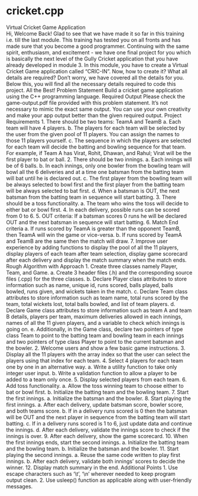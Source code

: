 # cricket.cpp
Virtual Cricket Game Application   
Hi, Welcome Back! Glad to see that we have made it so far in this training i.e. till the last module. This training has tested you on all fronts and has made sure that you become a good programmer. Continuing with the same spirit, enthusiasm, and excitement - we have one final project for you which is basically the next level of the Gully Cricket application that you have already developed in module 3. In this module, you have to create a Virtual Cricket Game application called “CRIC-IN”. Now, how to create it? What all details are required? Don’t worry, we have covered all the details for you. Below this, you will find all the necessary details required to code this project. All the Best! Problem Statement Build a cricket game application using the C++ programming language. Required Output Please check the game-output.pdf file provided with this problem statement. It’s not necessary to mimic the exact same output. You can use your own creativity and make your app output better than the given required output. Project Requirements 1. There should be two teams: TeamA and TeamB a. Each team will have 4 players. b. The players for each team will be selected by the user from the given pool of 11 players. You can assign the names to those 11 players yourself. c. The sequence in which the players are selected for each team will decide the batting and bowling sequence for that team. For example, if Team A has Virat, Rohit, Dhawan, and Rahul; Virat will be the first player to bat or ball. 2. There should be two innings. a. Each innings will be of 6 balls. b. In each innings, only one bowler from the bowling team will bowl all the 6 deliveries and at a time one batsman from the batting team will bat until he is declared out. c. The first player from the bowling team will be always selected to bowl first and the first player from the batting team will be always selected to bat first. d. When a batsman is OUT, the next batsman from the batting team in sequence will start batting. 3. There should be a toss functionality. a. The team who wins the toss will decide to either bat or bowl first. 4. In each delivery, possible runs can be scored from 0 to 6. 5. OUT criteria: If a batsman scores 0 runs he will be declared OUT and the next batsman in sequence will start batting. 6. Match End criteria a. If runs scored by TeamA is greater than the opponent TeamB, then TeamA will win the game or vice-versa. b. If runs scored by TeamA and TeamB are the same then the match will draw. 7. Improve user experience by adding functions to display the pool of all the 11 players, display players of each team after team selection, display game scorecard after each delivery and display the match summary when the match ends. Rough Algorithm with Approach 1. Create three classes namely Player, Team, and Game. a. Create 3 header files (.h) and the corresponding source files (.cpp) for the three classes. b. Declare Player class attributes to store information such as name, unique id, runs scored, balls played, balls bowled, runs given, and wickets taken in the match. c. Declare Team class attributes to store information such as team name, total runs scored by the team, total wickets lost, total balls bowled, and list of team players. d. Declare Game class attributes to store information such as team A and team B details, players per team, maximum deliveries allowed in each innings, names of all the 11 given players, and a variable to check which innings is going on. e. Additionally, in the Game class, declare two pointers of type class Team to point to the batting team and bowling team in each innings and two pointers of type class Player to point to the current batsman and the bowler. 2. Welcome users and show a few basic game instructions. 3. Display all the 11 players with the array index so that the user can select the players using that index for each team. 4. Select 4 players for each team one by one in an alternative way. a. Write a utility function to take only integer user input. b. Write a validation function to allow a player to be added to a team only once. 5. Display selected players from each team. 6. Add toss functionality. a. Allow the toss winning team to choose either to bat or bowl first. b. Initialize the batting team and the bowling team. 7. Start the first innings. a. Initialize the batsman and the bowler. 8. Start playing the first innings. a. After each delivery, update batsman score, bowler score, and both teams score. b. If in a delivery runs scored is 0 then the batsman will be OUT and the next player in sequence from the batting team will start batting. c. If in a delivery runs scored is 1 to 6, just update data and continue the innings. d. After each delivery, validate the innings score to check if the innings is over. 9. After each delivery, show the game scorecard. 10. When the first innings ends, start the second innings. a. Initialize the batting team and the bowling team. b. Initialize the batsman and the bowler. 11. Start playing the second innings. a. Reuse the same code written to play first innings. b. After each delivery, validate both innings’ scores to decide the winner. 12. Display match summary in the end. Additional Points 1. Use escape characters such as ‘\t’, ‘\n’ wherever needed to keep program output clean. 2. Use usleep() function as applicable along with user-friendly messages.
